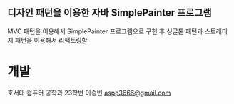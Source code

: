 ## 디자인 패턴을 이용한 자바 SimplePainter 프로그램

MVC 패턴을 이용해서 SimplePainter 프로그램으로 구현 후 싱글톤 패턴과 스트래티지 패턴을 이용해서 리팩토링함

# 개발
호서대 컴퓨터 공학과
23학번 이승빈 aspp3666@gmail.com
